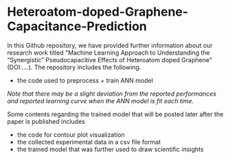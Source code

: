 # Heteroatom-doped-Graphene-Capacitance-Prediction
In this Github repository, we have provided further information about our research work titled "Machine Learning Approach to Understanding the “Synergistic” Pseudocapacitive Effects of Heteroatom doped Graphene" (DOI:....). The repository includes the following.
- the code used to preprocess + train ANN model

*Note that there may be a slight deviation from the reported performances and reported learning curve when the ANN model is fit each time.*

Some contents regarding the trained model that will be posted later after the paper is published includes
- the code for contour plot visualization
- the collected experimental data in a csv file format 
- the trained model that was further used to draw scientific insights

